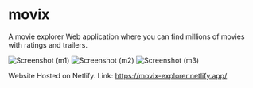 # movix
 A movie explorer Web application where you can find millions of movies with ratings and trailers.


 ![Screenshot (m1)](https://github.com/Soumadeep360/movix/assets/72089988/b097bea3-0458-4a68-9f52-d598ddc9cab1)
![Screenshot (m2)](https://github.com/Soumadeep360/movix/assets/72089988/87c37c6b-be01-4534-be9e-77e014644a44)
![Screenshot (m3)](https://github.com/Soumadeep360/movix/assets/72089988/5b09d587-26b7-4a03-aeb1-c333d02fa589)

Website Hosted on Netlify.
Link: https://movix-explorer.netlify.app/
